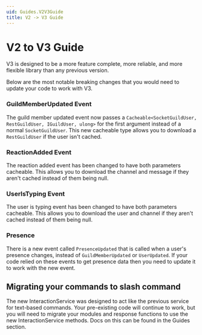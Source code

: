 ```yaml
---
uid: Guides.V2V3Guide
title: V2 -> V3 Guide
---
```


# V2 to V3 Guide

V3 is designed to be a more feature complete, more reliable,
and more flexible library than any previous version.

Below are the most notable breaking changes that you would need to update your code to work with V3.

### GuildMemberUpdated Event

The guild member updated event now passes a `Cacheable<SocketGuildUser, RestGuildUser, IGuildUser, ulong>`
for the first argument instead of a normal `SocketGuildUser`.
This new cacheable type allows you to download a `RestGuildUser` if the user isn't cached.

### ReactionAdded Event

The reaction added event has been changed to have both parameters cacheable.
This allows you to download the channel and message if they aren't cached instead of them being null.

### UserIsTyping Event

The user is typing event has been changed to have both parameters cacheable.
This allows you to download the user and channel if they aren't cached instead of them being null.

### Presence

There is a new event called `PresenceUpdated` that is called when a user's presence changes,
instead of `GuildMemberUpdated` or `UserUpdated`.
If your code relied on these events to get presence data then you need to update it to work with the new event.

## Migrating your commands to slash command

The new InteractionService was designed to act like the previous service for text-based commands.
Your pre-existing code will continue to work, but you will need to migrate your modules and response functions to use the new
InteractionService methods. Docs on this can be found in the Guides section.
